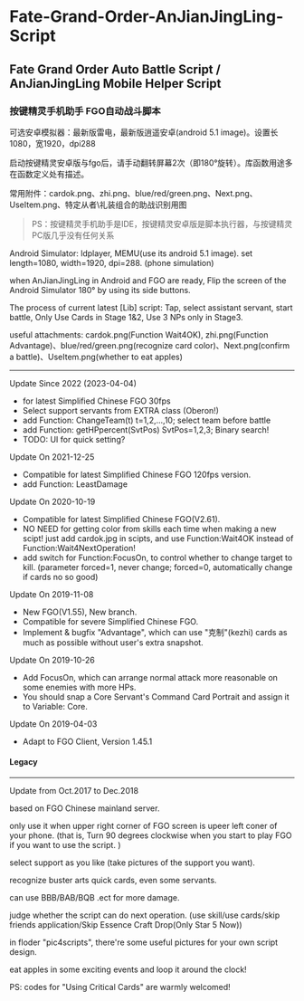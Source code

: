 # Fate-Grand-Order-AnJianJingLing-Script
## Fate Grand Order Auto Battle Script / AnJianJingLing Mobile Helper Script

### 按键精灵手机助手 FGO自动战斗脚本

可选安卓模拟器：最新版雷电，最新版逍遥安卓(android 5.1 image)。设置长1080，宽1920，dpi288

启动按键精灵安卓版与fgo后，请手动翻转屏幕2次（即180°旋转）。库函数用途多在函数定义处有描述。

常用附件：cardok.png、zhi.png、blue/red/green.png、Next.png、UseItem.png、特定从者\礼装组合的助战识别用图

> PS：按键精灵手机助手是IDE，按键精灵安卓版是脚本执行器，与按键精灵PC版几乎没有任何关系

Android Simulator: ldplayer, MEMU(use its android 5.1 image). set length=1080, width=1920, dpi=288. (phone simulation)

when AnJianJingLing in Android and FGO are ready, Flip the screen of the Android Simulator 180° by using its side buttons.

The process of current latest \[Lib\] script: Tap, select assistant servant, start battle, Only Use Cards in Stage 1&2, Use 3 NPs only in Stage3.

useful attachments: cardok.png(Function Wait4OK), zhi.png(Function Advantage)、blue/red/green.png(recognize card color)、Next.png(confirm a battle)、UseItem.png(whether to eat apples)

------------
Update Since 2022 (2023-04-04)

+ for latest Simplified Chinese FGO 30fps
+ Select support servants from EXTRA class (Oberon!)
+ add Function: ChangeTeam(t) t=1,2,...,10; select team before battle
+ add Function: getHPpercent(SvtPos) SvtPos=1,2,3; Binary search!
+ TODO: UI for quick setting?


Update On 2021-12-25

+ Compatible for latest Simplified Chinese FGO 120fps version.
+ add Function: LeastDamage


Update On 2020-10-19

+ Compatible for latest Simplified Chinese FGO(V2.61).
+ NO NEED for getting color from skills each time when making a new scipt! just add cardok.jpg in scipts, and use Function:Wait4OK instead of Function:Wait4NextOperation!
+ add switch for Function:FocusOn, to control whether to change target to kill. (parameter forced=1, never change; forced=0, automatically change if cards no so good)

Update On 2019-11-08

+ New FGO(V1.55), New branch. 
+ Compatible for severe Simplified Chinese FGO.
+ Implement & bugfix "Advantage", which can use "克制"(kezhi) cards as much as possible without user's extra snapshot.

Update On 2019-10-26
+ Add FocusOn, which can arrange normal attack more reasonable on some enemies with more HPs. 
+ You should snap a Core Servant's Command Card Portrait and assign it to Variable: Core. 

Update On 2019-04-03
+ Adapt to FGO Client, Version 1.45.1

#### Legacy
----

Update from Oct.2017 to Dec.2018

based on FGO Chinese mainland server.

only use it when upper right corner of FGO screen is upeer left coner of your phone.
(that is, Turn 90 degrees clockwise when you start to play FGO if you want to use the script. )

select support as you like (take pictures of the support you want).

recognize buster arts quick cards, even some servants.

can use BBB/BAB/BQB .ect for more damage.

judge whether the script can do next operation. (use skill/use cards/skip friends application/Skip Essence Craft Drop(Only Star 5 Now))

in floder "pic4scripts", there're some useful pictures for your own script design.

eat apples in some exciting events and loop it around the clock!

PS: codes for "Using Critical Cards" are warmly welcomed!

